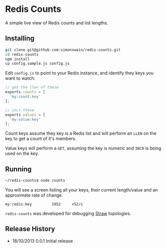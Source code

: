 # Redis Counts

A simple live view of Redis counts and list lengths.

## Installing

```bash
git clone git@github.com:simonswain/redis-counts.git
cd redis-counts
npm install
cp config.sample.js config.js
```

Edit `config.js` to point to your Redis instance, and identify they
keys you want to watch:

```javascript
// get the llen of these
exports.counts = [
  'my:count:key'
];

// incr these
exports.values = [
  'my:value:key'
];
```

Count keys assume they key is a Redis list and will perform an `LLEN`
on the key to get a count of it's members.

Value keys will perform a `GET`, assuming the key is numeric and
`INCR` is being used on the key.

## Running

```bash
~/redis-counts$ node counts
```

You will see a screen listing all your keys, their current
length/value and an approximate rate of change.

```
my:redis:key         1952     +52/s
```

`redis-counts` was developed for debugging [Straw](http://strawjs.com) topologies.

## Release History

* 18/10/2013 0.0.1 Initial release
